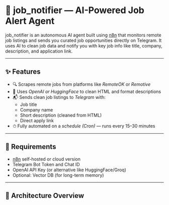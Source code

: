 # 💼 job_notifier — AI-Powered Job Alert Agent

job_notifier is an autonomous AI agent built using [n8n](https://n8n.io/) that monitors remote job listings and sends you curated job opportunities directly on Telegram. It uses AI to clean job data and notify you with key job info like title, company, description, and application link.

---

## ✨ Features

- 🔍 Scrapes remote jobs from platforms like *RemoteOK* or *Remotive*
- 🤖 Uses *OpenAI or HuggingFace* to clean HTML and format descriptions
- 📬 Sends clean job listings to *Telegram* with:
  - Job title  
  - Company name  
  - Short description (cleaned from HTML)  
  - Direct apply link
- ⏱ Fully automated on a *schedule (Cron)* — runs every 15–30 minutes

---

## 🔧 Requirements

- [n8n](https://n8n.io/) self-hosted or cloud version
- Telegram Bot Token and Chat ID
- OpenAI API Key (or alternative like HuggingFace/Groq)
- Optional: Vector DB (for long-term memory)

---

## 🧠 Architecture Overview
